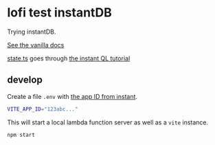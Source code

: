 # lofi test instantDB

Trying instantDB.

[See the vanilla docs](https://docs.instantdb.com/docs/start-vanilla)

[state.ts](./src/state.ts) goes through [the instant QL tutorial](https://docs.instantdb.com/docs/instaql)

## develop
Create a file `.env` with [the app ID from instant](https://www.instantdb.com/dash).

```sh
VITE_APP_ID="123abc..."
```

This will start a local lambda function server as well as a `vite` instance.

```sh
npm start
```
